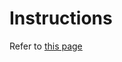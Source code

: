 # Instructions

Refer to [this page](https://support.huaweicloud.com/intl/en-us/devg-kml-kunpengaccel/kunpengaccel_kml_16_0218.html)
